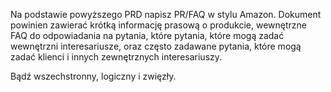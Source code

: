 Na podstawie powyższego PRD napisz PR/FAQ w stylu Amazon. Dokument powinien  zawierać krótką informację prasową o produkcie, wewnętrzne FAQ do odpowiadania na pytania, które pytania, które mogą zadać wewnętrzni interesariusze, oraz  często zadawane pytania, które mogą zadać klienci i innych zewnętrznych interesariuszy.

Bądź wszechstronny, logiczny i zwięzły.